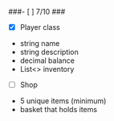 ###- [ ] 7/10 ###
- [x] Player class
- string name
- string description
- decimal balance
- List<> inventory

- [ ] Shop
- 5 unique items (minimum)
- basket that holds items
